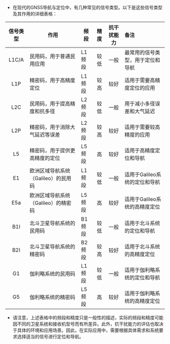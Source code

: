 - 在现代的GNSS导航与定位中，有几种常见的信号类型。以下是这些信号类型及其作用的详细表格：

| 信号类型  | 作用                    | 频段   | 精度 | 抗干扰能力 | 备注                 |
|:-----:|-----------------------|------|:--:|:-----:|:-------------------|
| L1C/A | 民用码，用于普通民用应用          | L1频段 | 较低 |  一般   | 最常用的信号类型，用于定位和导航   |
|  L1P  | 精密码，用于高精度定位           | L1频段 | 较高 |  较好   | 适用于需要高精度定位的应用      |
|  L2C  | 民用码，用于提高精度和抗多径        | L2频段 | 较低 |  一般   | 用于减小多径误差和大气延迟      |
|  L2P  | 精密码，用于消除大气延迟等误差       | L2频段 | 较高 |  较好   | 适用于需要较高精度的应用       |
|  L5   | 精密码，用于提供更高精度的定位       | L5频段 | 高  |  较好   | 适用于高精度定位和导航        |
|  E1   | 欧洲区域导航系统（Galileo）的民用码 | L1频段 | 较低 |  一般   | 适用于Galileo系统的定位和导航 |
|  E5a  | 欧洲区域导航系统（Galileo）的精密码 | L5频段 | 高  |  较好   | 适用于Galileo系统的高精度定位 |
|  B1I  | 北斗卫星导航系统的民用码          | B1频段 | 较低 |  一般   | 适用于北斗系统的定位和导航      |
|  B2I  | 北斗卫星导航系统的精密码          | B2频段 | 较高 |  较好   | 适用于北斗系统的高精度定位      |
|  G1   | 伽利略系统的民用码             | L1频段 | 较低 |  一般   | 适用于伽利略系统的定位和导航     |
|  G5   | 伽利略系统的精密码             | L5频段 | 高  |  较好   | 适用于伽利略系统的高精度定位     |

- 请注意，上述表格中的频段和精度只是一般性的描述，实际的频段和精度可能因不同的卫星系统和接收机型号而有所差异。此外，抗干扰能力的评估也取决于具体的环境和应用场景。因此，在实际应用中，需要根据具体需求和系统要求选择适当的信号进行定位和导航。